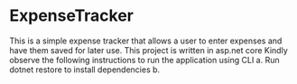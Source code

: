# ExpenseTracker
This is a simple expense tracker that allows a user to enter expenses and have them saved for later use. This project is written in asp.net core
Kindly observe the following instructions to run the application using CLI
a. Run dotnet restore to install dependencies
b. 
